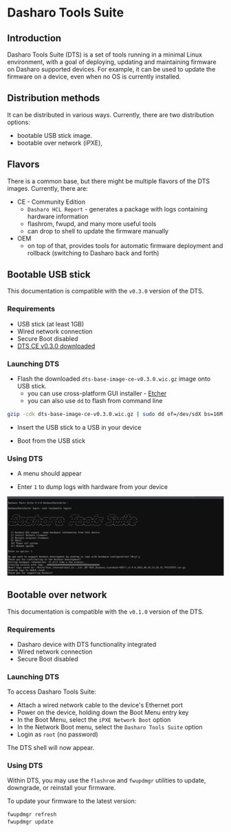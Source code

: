 # Dasharo Tools Suite

## Introduction

Dasharo Tools Suite (DTS) is a set of tools running in a minimal Linux
environment, with a goal of deploying, updating and maintaining firmware on
Dasharo supported devices. For example, it can be used to update the firmware
on a device, even when no OS is currently installed.

## Distribution methods

It can be distributed in various ways. Currently, there are two distribution
options:

* bootable USB stick image.
* bootable over network (iPXE),

## Flavors

There is a common base, but there might be multiple flavors of the DTS images.
Currently, there are:

* CE - Community Edition
    - `Dasharo HCL Report` - generates a package with logs containing hardware
      information
    - flashrom, fwupd, and many more useful tools
    - can drop to shell to update the firmware manually
* OEM
    - on top of that, provides tools for automatic firmware deployment and
      rollback (switching to Dasharo back and forth)

## Bootable USB stick

This documentation is compatible with the `v0.3.0` version of the DTS.

### Requirements

* USB stick (at least 1GB)
* Wired network connection
* Secure Boot disabled
* [DTS CE v0.3.0 downloaded](https://cloud.3mdeb.com/index.php/s/Q7pAppm4gnRCef9/download)

### Launching DTS

* Flash the downloaded `dts-base-image-ce-v0.3.0.wic.gz` image onto USB stick.
    - you can use cross-platform GUI installer - [Etcher](https://www.balena.io/etcher/)
    - you can also use `dd` to flash from command line

```bash
gzip -cdk dts-base-image-ce-v0.3.0.wic.gz | sudo dd of=/dev/sdX bs=16M status=progress conv=fdatasync
```

* Insert the USB stick to a USB in your device

* Boot from the USB stick

### Using DTS

* A menu should appear

* Enter `1` to dump logs with hardware from your device

![](../images/dts-hcl-run.png)

## Bootable over network

This documentation is compatible with the `v0.1.0` version of the DTS.

### Requirements

* Dasharo device with DTS functionality integrated
* Wired network connection
* Secure Boot disabled

### Launching DTS

To access Dasharo Tools Suite:

* Attach a wired network cable to the device's Ethernet port
* Power on the device, holding down the Boot Menu entry key
* In the Boot Menu, select the `iPXE Network Boot` option
* In the Network Boot menu, select the `Dasharo Tools Suite` option
* Login as `root` (no password)

The DTS shell will now appear.

### Using DTS

Within DTS, you may use the `flashrom` and `fwupdmgr` utilities to update,
downgrade, or reinstall your firmware.

To update your firmware to the latest version:

```bash
fwupdmgr refresh
fwupdmgr update
```
